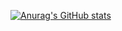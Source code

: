 [![Anurag's GitHub stats](https://github-readme-stats.vercel.app/api?username=bruhlord-s?theme=tokyonight)](https://github.com/anuraghazra/github-readme-stats)

